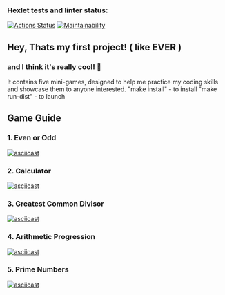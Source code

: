 ### Hexlet tests and linter status:
[![Actions Status](https://github.com/nika7407/java-project-61/actions/workflows/hexlet-check.yml/badge.svg)](https://github.com/nika7407/java-project-61/actions)
[![Maintainability](https://api.codeclimate.com/v1/badges/9995f04b68df0c6e67f1/maintainability)](https://codeclimate.com/github/nika7407/java-project-61/maintainability)

## Hey, Thats my first project! ( like EVER )
### and I think it's really cool! 🎉

It contains five mini-games, designed to help me practice my coding skills and showcase them to anyone interested.
"make install" - to install
"make run-dist" - to launch

## Game Guide

### 1. Even or Odd
[![asciicast](https://asciinema.org/a/taW2uujF8zWtj7zod3RQQdqQs.svg)](https://asciinema.org/a/taW2uujF8zWtj7zod3RQQdqQs)

### 2. Calculator
[![asciicast](https://asciinema.org/a/5CgaMTBMFYkbpFhGUIEBvs7gN.svg)](https://asciinema.org/a/5CgaMTBMFYkbpFhGUIEBvs7gN)

### 3. Greatest Common Divisor
[![asciicast](https://asciinema.org/a/E5jTkx54FLq6q5VW34oYFZxLu.svg)](https://asciinema.org/a/E5jTkx54FLq6q5VW34oYFZxLu)

### 4. Arithmetic Progression 
[![asciicast](https://asciinema.org/a/t2QE98YWqV6iRBxbtxgXpTcMo.svg)](https://asciinema.org/a/t2QE98YWqV6iRBxbtxgXpTcMo)

### 5. Prime Numbers
[![asciicast](https://asciinema.org/a/PrTe1aGSw5lnWn0uwrWCwP4aj.svg)](https://asciinema.org/a/PrTe1aGSw5lnWn0uwrWCwP4aj)
  
